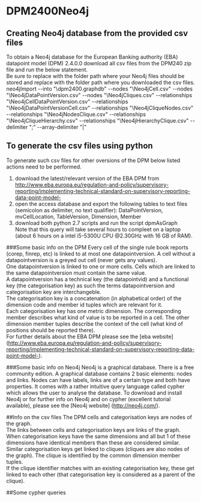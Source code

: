 # DPM2400Neo4j
## Creating Neo4j database from the provided csv files
To obtain a Neo4j database for the European Banking authority (EBA) datapoint model (DPM) 2.4.0.0 download all csv files from the DPM240 zip file and run the below statement.  
Be sure to replace <your neo4j folder> with the folder path where your Neo4j files should be stored and replace <your csv folder> with the folder path where you downloaded the csv files.
  neo4jImport --into "<your neo4j folder>\dpm2400.graphdb" --nodes "<your csv folder>\Neo4jCell.csv" --nodes "<your csv folder>\Neo4jDataPointVersion.csv" --nodes "<your csv folder>\Neo4jCliques.csv" --relationships "<your csv folder>\Neo4jCellDataPointVersion.csv" --relationships "<your csv folder>\Neo4jDataPointVersionCell.csv" --relationships "<your csv folder>\Neo4jCliqueNodes.csv" --relationships "<your csv folder>\Neo4jNodesClique.csv" --relationships "<your csv folder>\Neo4jCliqueHierarchy.csv" --relationships "<your csv folder>\Neo4jHierarchyClique.csv" --delimiter ";" --array-delimiter "|"

## To generate the csv files using python
To generate such csv files for other oversions of the DPM below listed actions need to be performed.
1. download the latest/relevant version of the EBA DPM from http://www.eba.europa.eu/regulation-and-policy/supervisory-reporting/implementing-technical-standard-on-supervisory-reporting-data-point-model-
2. open the access database and export the following tables to text files (semicolon as delimiter, no text qualifier): DataPointVersion, mvCellLocation, TableVersion, Dimension, Member
3. download both python 2.7 scripts and run the script dpmAsGraph  
Note that this query will take several hours to compleet on a laptop (about 6 hours on a intel i5-5300U CPU @2.30GHz with 16 GB of RAM).

###Some basic info on the DPM
Every cell of the single rule book reports (corep, finrep, etc) is linked to at most one datapointversion. A cell without a datapointversion is a greyed out cell (never gets any values).  
One datapointversion is linked to one or more cells. Cells which are linked to the same datapointversion must contain the same value.  
A datapointversion has a technical key (the datapointvid) and a functional key (the categorisation key) as such the terms datapointversion and categorisation key are interchangeble.  
The categorisation key is a concatenation (in alphabetical order) of the dimension code and member id tuples which are relevant for it.  
Each categorisation key has one metric dimension. The corresponding member describes what kind of value is to be reported in a cell. The other dimension member tuples describe the context of the cell (what kind of positions should be reported there).  
For further details about the EBA DPM please see the [eba website] (http://www.eba.europa.eu/regulation-and-policy/supervisory-reporting/implementing-technical-standard-on-supervisory-reporting-data-point-model-).

###Some basic info on Neo4j
Neo4j is a graphical database. There is a free community edition.
A graphical database contains 2 basic elements: nodes and links. Nodes can have labels, links are of a certain type and both have properties.
It comes with a rather intuitive query language called cypher which allows the user to analyse the database.
To download and install Neo4j or for further info on Neo4j and on cypher (excellent tutorial available), please see the [Neo4j website] (http://neo4j.com/).

##Info on the csv files
The DPM cells and categorisation keys are nodes of the graph.  
The links between cells and categorisation keys are links of the graph.  
When categorisation keys have the same dimensions and all but 1 of these dimensions have identical members than these are considered similar.  
Similar categorisation keys get linked to cliques (cliques are also nodes of the graph). The clique is identified by the common dimension member tuples.  
If the clique identifier matches with an existing categorisation key, these get linked to each other (that categorisation key is considered as a parent of the clique).

##Some cypher queries

